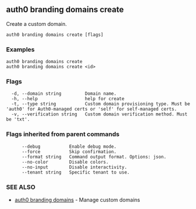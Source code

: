 ## auth0 branding domains create

Create a custom domain.

```
auth0 branding domains create [flags]
```

### Examples

```
auth0 branding domains create 
auth0 branding domains create <id>
```

### Flags

```
  -d, --domain string         Domain name.
  -h, --help                  help for create
  -t, --type string           Custom domain provisioning type. Must be 'auth0' for Auth0-managed certs or 'self' for self-managed certs.
  -v, --verification string   Custom domain verification method. Must be 'txt'.
```

### Flags inherited from parent commands

```
      --debug           Enable debug mode.
      --force           Skip confirmation.
      --format string   Command output format. Options: json.
      --no-color        Disable colors.
      --no-input        Disable interactivity.
      --tenant string   Specific tenant to use.
```

### SEE ALSO

* [auth0 branding domains](auth0_branding_domains.md)	 - Manage custom domains

